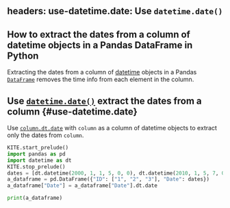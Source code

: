 
headers:
    use-datetime.date: Use `datetime.date()`
---
## How to extract the dates from a column of datetime objects in a Pandas DataFrame in Python
Extracting the dates from a column of [datetime](kite-sym:datetime) objects in a Pandas [`DataFrame`](kite-sym:pandas.DataFrame) removes the time info from each element in the column.

## Use [`datetime.date()`](kite-sym:datetime.date) extract the dates from a column  {#use-datetime.date}
Use [`column.dt.date`](kite-sym:datetime.date) with `column` as a column of datetime objects to extract only the dates from `column`.

```python
KITE.start_prelude()
import pandas as pd
import datetime as dt
KITE.stop_prelude()
dates = [dt.datetime(2000, 1, 1, 5, 0, 0), dt.datetime(2010, 1, 5, 7, 0, 0), dt.datetime(2015, 2, 5, 5, 0, 0)]
a_dataframe = pd.DataFrame({"ID": ["1", "2", "3"], "Date": dates})
a_dataframe["Date"] = a_dataframe["Date"].dt.date

print(a_dataframe)
```
